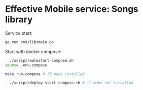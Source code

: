 # Effective Mobile service: Songs library

Service start:

```sh
go run cmd/lib/main.go
```

Start with docker compose:
```sh
. ./script/autostart-compose.sh
source .env-compose

make run-compose # if make installed

. ./script/deploy-start-compose.sh # if make not installed
```
